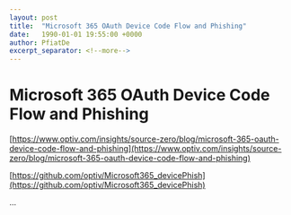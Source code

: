 ```yaml
---
layout: post
title:  "Microsoft 365 OAuth Device Code Flow and Phishing"
date:   1990-01-01 19:55:00 +0000
author: PfiatDe
excerpt_separator: <!--more-->
---
```


# Microsoft 365 OAuth Device Code Flow and Phishing

[https://www.optiv.com/insights/source-zero/blog/microsoft-365-oauth-device-code-flow-and-phishing](https://www.optiv.com/insights/source-zero/blog/microsoft-365-oauth-device-code-flow-and-phishing)

[https://github.com/optiv/Microsoft365_devicePhish](https://github.com/optiv/Microsoft365_devicePhish)

...
<!--more-->
